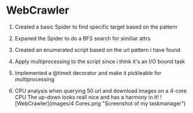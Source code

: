 # WebCrawler

1. Created a basic Spider to find specific target based on the pattern
2. Expaned the Spider to do a BFS search for similiar attrs
3. Created an enumerated script based on the url pattern i have found

4. Apply multiprocessing to the script since i think it's an I/O bound task

5. Implemented a @timeit decorator and make it pickleable for multiprocessing

6. CPU analysis when querying 50 url and download images on a 4-core CPU
The up-down looks reall nice and has a harmony in it!
![WebCrawler](images/4 Cores.png "Screenshot of my taskmanager")
